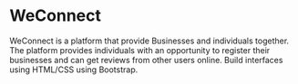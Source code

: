 # WeConnect
WeConnect is a platform that provide Businesses and individuals together. The platform provides individuals with an opportunity to register their businesses and can get reviews from other users online. 
Build interfaces using HTML/CSS using Bootstrap.
